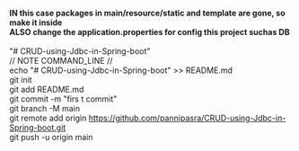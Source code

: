 **IN this case packages in main/resource/static and template are gone, so make it inside** \
**ALSO change the application.properties for config this project suchas DB** \
\
"# CRUD-using-Jdbc-in-Spring-boot" \
// NOTE COMMAND_LINE // \
echo "# CRUD-using-Jdbc-in-Spring-boot" >> README.md \
git init \
git add README.md \
git commit -m "firs t commit" \
git branch -M main \
git remote add origin https://github.com/pannipasra/CRUD-using-Jdbc-in-Spring-boot.git \
git push -u origin main 
